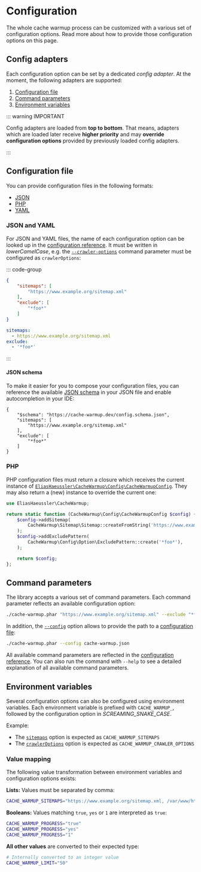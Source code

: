 # Configuration

The whole cache warmup process can be customized with a various
set of configuration options. Read more about how to provide those
configuration options on this page.

## Config adapters

Each configuration option can be set by a dedicated *config adapter*.
At the moment, the following adapters are supported:

1. [Configuration file](#configuration-file)
2. [Command parameters](#command-parameters)
3. [Environment variables](#environment-variables)

::: warning IMPORTANT

Config adapters are loaded from **top to bottom**. That means, adapters
which are loaded later receive **higher priority** and may
**override configuration options** provided by previously loaded config
adapters.

:::

## Configuration file

You can provide configuration files in the following formats:

* [JSON](#json-and-yaml)
* [PHP](#php)
* [YAML](#json-and-yaml)

### JSON and YAML

For JSON and YAML files, the name of each configuration option
can be looked up in the [configuration reference](config-reference/index.md).
It must be written in *lowerCamelCase*, e.g. the
[`--crawler-options`](config-reference/crawler-options.md) command
parameter must be configured as `crawlerOptions`:

::: code-group

```json [JSON]
{
    "sitemaps": [
        "https://www.example.org/sitemap.xml"
    ],
    "exclude": [
        "*foo*"
    ]
}
```

```yaml [YAML]
sitemaps:
  - https://www.example.org/sitemap.xml
exclude:
  - '*foo*'
```

:::

#### JSON schema

To make it easier for you to compose your configuration files,
you can reference the available [JSON schema](../res/cache-warmup-config.schema.json)
in your JSON file and enable autocompletion in your IDE:

```json{2}
{
    "$schema": "https://cache-warmup.dev/config.schema.json",
    "sitemaps": [
        "https://www.example.org/sitemap.xml"
    ],
    "exclude": [
        "*foo*"
    ]
}
```

### PHP

PHP configuration files must return a closure which receives the
current instance of
[`EliasHaeussler\CacheWarmup\Config\CacheWarmupConfig`](../src/Config/CacheWarmupConfig.php).
They may also return a (new) instance to override the current one:

```php
use EliasHaeussler\CacheWarmup;

return static function (CacheWarmup\Config\CacheWarmupConfig $config) {
    $config->addSitemap(
        CacheWarmup\Sitemap\Sitemap::createFromString('https://www.example.org/sitemap.xml'),
    );
    $config->addExcludePattern(
        CacheWarmup\Config\Option\ExcludePattern::create('*foo*'),
    );

    return $config;
};
```

## Command parameters

The library accepts a various set of command parameters. Each
command parameter reflects an available configuration option:

```bash
./cache-warmup.phar "https://www.example.org/sitemap.xml" --exclude "*foo*"
```

In addition, the [`--config`](config-reference/config.md) option allows to provide the path to a
[configuration file](#configuration-file):

```bash
./cache-warmup.phar --config cache-warmup.json
```

All available command parameters are reflected in the
[configuration reference](config-reference/index.md). You can also run the command with `--help`
to see a detailed explanation of all available command parameters.

## Environment variables

Several configuration options can also be configured using environment
variables. Each environment variable is prefixed with `CACHE_WARMUP_`,
followed by the configuration option in *SCREAMING_SNAKE_CASE*.

Example:

* The [`sitemaps`](config-reference/sitemaps.md) option is expected as `CACHE_WARMUP_SITEMAPS`
* The [`crawlerOptions`](config-reference/crawler-options.md) option is expected
  as `CACHE_WARMUP_CRAWLER_OPTIONS`

### Value mapping

The following value transformation between environment variables and
configuration options exists:

**Lists:** Values must be separated by comma:

```bash
CACHE_WARMUP_SITEMAPS="https://www.example.org/sitemap.xml, /var/www/html/sitemap.xml"
```

**Booleans:** Values matching `true`, `yes` or `1` are interpreted as `true`:

```bash
CACHE_WARMUP_PROGRESS="true"
CACHE_WARMUP_PROGRESS="yes"
CACHE_WARMUP_PROGRESS="1"
```

**All other values** are converted to their expected type:

```bash
# Internally converted to an integer value
CACHE_WARMUP_LIMIT="50"
```
